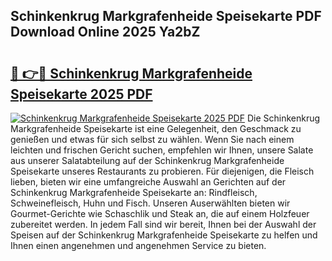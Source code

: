 ## Schinkenkrug Markgrafenheide Speisekarte PDF Download Online 2025 Ya2bZ

# <h2><a href="http://gcat9j.nevu.top/?p=Schinkenkrug+Markgrafenheide+Speisekarte">🔗 👉🔴 Schinkenkrug Markgrafenheide Speisekarte 2025 PDF</a></h2>

[![Schinkenkrug Markgrafenheide Speisekarte 2025 PDF](https://i.imgur.com/dBaPXMq.png)](http://gcat9j.nevu.top/?p=Schinkenkrug+Markgrafenheide+Speisekarte)
Die Schinkenkrug Markgrafenheide Speisekarte ist eine Gelegenheit, den Geschmack zu genießen und etwas für sich selbst zu wählen. Wenn Sie nach einem leichten und frischen Gericht suchen, empfehlen wir Ihnen, unsere Salate aus unserer Salatabteilung auf der Schinkenkrug Markgrafenheide Speisekarte unseres Restaurants zu probieren. Für diejenigen, die Fleisch lieben, bieten wir eine umfangreiche Auswahl an Gerichten auf der Schinkenkrug Markgrafenheide Speisekarte an: Rindfleisch, Schweinefleisch, Huhn und Fisch. Unseren Auserwählten bieten wir Gourmet-Gerichte wie Schaschlik und Steak an, die auf einem Holzfeuer zubereitet werden. In jedem Fall sind wir bereit, Ihnen bei der Auswahl der Speisen auf der Schinkenkrug Markgrafenheide Speisekarte zu helfen und Ihnen einen angenehmen und angenehmen Service zu bieten.

